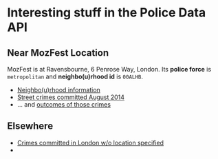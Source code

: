 # Interesting stuff in the Police Data API

## Near MozFest Location

MozFest is at Ravensbourne, 6 Penrose Way, London. Its **police force** is `metropolitan` and **neighbo(u)rhood id** is `00ALHB`.


* [Neighbo(u)rhood information](http://data.police.uk/api/metropolitan/00ALHB)
* [Street crimes committed August 2014](http://data.police.uk/api/crimes-street/all-crime?lat=51.5017355&lng=0.0055388000000675675&date=2014-08)
* ... and [outcomes of those crimes](http://data.police.uk/api/outcomes-at-location?lat=51.5017355&lng=0.0055388000000675675&date=2014-08)

## Elsewhere

* [Crimes committed in London w/o location specified](http://data.police.uk/api/crimes-no-location?category=all-crime&force=metropolitan&date=2014-08)
* 
